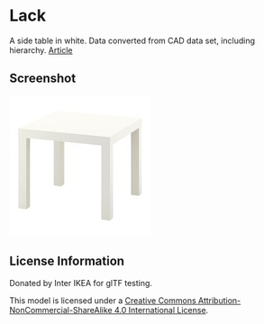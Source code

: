 # Lack
A side table in white. Data converted from CAD data set, including hierarchy. [Article](https://www.ikea.com/nl/en/p/lack-side-table-white-30449908/)

## Screenshot
![screenshot](screenshot/LACK_30449908.jpg)

## License Information
Donated by Inter IKEA for glTF testing.

This model is licensed under a [Creative Commons Attribution-NonCommercial-ShareAlike 4.0 International License](https://creativecommons.org/licenses/by-nc-sa/4.0/).

